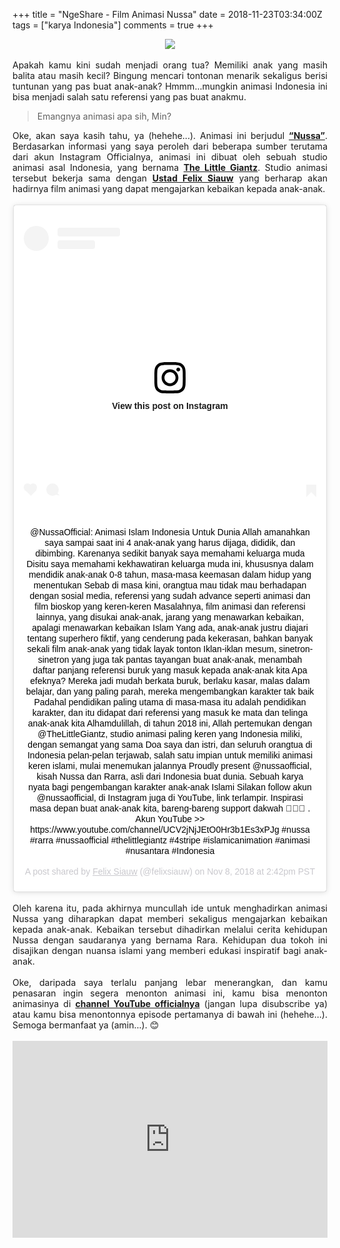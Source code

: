 +++
title = "NgeShare - Film Animasi Nussa"
date = 2018-11-23T03:34:00Z
tags = ["karya Indonesia"]
comments = true
+++

<center><img border="0" data-original-height="360" data-original-width="640" src="https://2.bp.blogspot.com/-xiblcpyoP8M/W_cSxaT8b8I/AAAAAAAAShY/TZJtthcw4wwpWH3P0QKK4KLkDjrX5poWgCLcBGAs/s1600/nussa.jpg" /></center><br /><div style="text-align: justify;">Apakah kamu kini sudah menjadi orang tua? Memiliki anak yang masih balita atau masih kecil? Bingung mencari tontonan menarik sekaligus berisi tuntunan yang pas buat anak-anak? Hmmm...mungkin animasi Indonesia ini bisa menjadi salah satu referensi yang pas buat  anakmu.<br /><blockquote>Emangnya animasi apa sih, Min?</blockquote><a name='more'></a>Oke, akan saya kasih tahu, ya (hehehe...). Animasi ini berjudul <a href="https://www.instagram.com/nussaofficial/" target="_blank"><b>“Nussa”</b></a>. Berdasarkan informasi yang saya peroleh dari beberapa sumber terutama dari akun Instagram Officialnya, animasi ini dibuat oleh sebuah studio animasi asal Indonesia, yang bernama <a href="http://www.thelittlegiantz.com/" target="_blank"><b>The Little Giantz</b></a>. Studio animasi tersebut bekerja sama dengan <a href="https://www.instagram.com/felixsiauw/" target="_blank"><b>Ustad Felix Siauw</b></a> yang berharap akan hadirnya film animasi yang dapat mengajarkan kebaikan kepada anak-anak.<br /><br /><center><blockquote class="instagram-media" data-instgrm-captioned="" data-instgrm-permalink="https://www.instagram.com/p/Bp77yHfgxLR/?utm_source=ig_embed&amp;utm_medium=loading" data-instgrm-version="12" style="background: #fff; border-radius: 3px; border: 0; box-shadow: 0 0 1px 0 rgba(0 , 0 , 0 , 0.5) , 0 1px 10px 0 rgba(0 , 0 , 0 , 0.15); margin: 1px; max-width: 540px; min-width: 326px; padding: 0; width: 99.375%;"><div style="padding: 16px;"><a href="https://www.instagram.com/p/Bp77yHfgxLR/?utm_source=ig_embed&amp;utm_medium=loading" style="background: #FFFFFF; line-height: 0; padding: 0 0; text-align: center; text-decoration: none; width: 100%;" target="_blank"> </a><br /><div style="align-items: center; display: flex; flex-direction: row;"><div style="background-color: #f4f4f4; border-radius: 50%; flex-grow: 0; height: 40px; margin-right: 14px; width: 40px;"></div><div style="display: flex; flex-direction: column; flex-grow: 1; justify-content: center;"><div style="background-color: #f4f4f4; border-radius: 4px; flex-grow: 0; height: 14px; margin-bottom: 6px; width: 100px;"></div><div style="background-color: #f4f4f4; border-radius: 4px; flex-grow: 0; height: 14px; width: 60px;"></div></div></div><div style="padding: 19% 0;"></div><div style="display: block; height: 50px; margin: 0 auto 12px; width: 50px;"><a href="https://www.instagram.com/p/Bp77yHfgxLR/?utm_source=ig_embed&amp;utm_medium=loading" style="background: #FFFFFF; line-height: 0; padding: 0 0; text-align: center; text-decoration: none; width: 100%;" target="_blank"><svg height="50px" version="1.1" viewbox="0 0 60 60" width="50px" xmlns:xlink="https://www.w3.org/1999/xlink" xmlns="https://www.w3.org/2000/svg"><g fill-rule="evenodd" fill="none" stroke-width="1" stroke="none"><g fill="#000000" transform="translate(-511.000000, -20.000000)"><g><path d="M556.869,30.41 C554.814,30.41 553.148,32.076 553.148,34.131 C553.148,36.186 554.814,37.852 556.869,37.852 C558.924,37.852 560.59,36.186 560.59,34.131 C560.59,32.076 558.924,30.41 556.869,30.41 M541,60.657 C535.114,60.657 530.342,55.887 530.342,50 C530.342,44.114 535.114,39.342 541,39.342 C546.887,39.342 551.658,44.114 551.658,50 C551.658,55.887 546.887,60.657 541,60.657 M541,33.886 C532.1,33.886 524.886,41.1 524.886,50 C524.886,58.899 532.1,66.113 541,66.113 C549.9,66.113 557.115,58.899 557.115,50 C557.115,41.1 549.9,33.886 541,33.886 M565.378,62.101 C565.244,65.022 564.756,66.606 564.346,67.663 C563.803,69.06 563.154,70.057 562.106,71.106 C561.058,72.155 560.06,72.803 558.662,73.347 C557.607,73.757 556.021,74.244 553.102,74.378 C549.944,74.521 548.997,74.552 541,74.552 C533.003,74.552 532.056,74.521 528.898,74.378 C525.979,74.244 524.393,73.757 523.338,73.347 C521.94,72.803 520.942,72.155 519.894,71.106 C518.846,70.057 518.197,69.06 517.654,67.663 C517.244,66.606 516.755,65.022 516.623,62.101 C516.479,58.943 516.448,57.996 516.448,50 C516.448,42.003 516.479,41.056 516.623,37.899 C516.755,34.978 517.244,33.391 517.654,32.338 C518.197,30.938 518.846,29.942 519.894,28.894 C520.942,27.846 521.94,27.196 523.338,26.654 C524.393,26.244 525.979,25.756 528.898,25.623 C532.057,25.479 533.004,25.448 541,25.448 C548.997,25.448 549.943,25.479 553.102,25.623 C556.021,25.756 557.607,26.244 558.662,26.654 C560.06,27.196 561.058,27.846 562.106,28.894 C563.154,29.942 563.803,30.938 564.346,32.338 C564.756,33.391 565.244,34.978 565.378,37.899 C565.522,41.056 565.552,42.003 565.552,50 C565.552,57.996 565.522,58.943 565.378,62.101 M570.82,37.631 C570.674,34.438 570.167,32.258 569.425,30.349 C568.659,28.377 567.633,26.702 565.965,25.035 C564.297,23.368 562.623,22.342 560.652,21.575 C558.743,20.834 556.562,20.326 553.369,20.18 C550.169,20.033 549.148,20 541,20 C532.853,20 531.831,20.033 528.631,20.18 C525.438,20.326 523.257,20.834 521.349,21.575 C519.376,22.342 517.703,23.368 516.035,25.035 C514.368,26.702 513.342,28.377 512.574,30.349 C511.834,32.258 511.326,34.438 511.181,37.631 C511.035,40.831 511,41.851 511,50 C511,58.147 511.035,59.17 511.181,62.369 C511.326,65.562 511.834,67.743 512.574,69.651 C513.342,71.625 514.368,73.296 516.035,74.965 C517.703,76.634 519.376,77.658 521.349,78.425 C523.257,79.167 525.438,79.673 528.631,79.82 C531.831,79.965 532.853,80.001 541,80.001 C549.148,80.001 550.169,79.965 553.369,79.82 C556.562,79.673 558.743,79.167 560.652,78.425 C562.623,77.658 564.297,76.634 565.965,74.965 C567.633,73.296 568.659,71.625 569.425,69.651 C570.167,67.743 570.674,65.562 570.82,62.369 C570.966,59.17 571,58.147 571,50 C571,41.851 570.966,40.831 570.82,37.631"></path></g></g></g></svg></a></div><div style="padding-top: 8px;"><div style="color: #3897f0; font-family: Arial,sans-serif; font-size: 14px; font-style: normal; font-weight: 550; line-height: 18px;"><a href="https://www.instagram.com/p/Bp77yHfgxLR/?utm_source=ig_embed&amp;utm_medium=loading" style="background: #FFFFFF; line-height: 0; padding: 0 0; text-align: center; text-decoration: none; width: 100%;" target="_blank">View this post on Instagram</a></div></div><div style="padding: 12.5% 0;"></div><a href="https://www.instagram.com/p/Bp77yHfgxLR/?utm_source=ig_embed&amp;utm_medium=loading" style="background: #FFFFFF; line-height: 0; padding: 0 0; text-align: center; text-decoration: none; width: 100%;" target="_blank"> <div style="align-items: center; display: flex; flex-direction: row; margin-bottom: 14px;"><div><div style="background-color: #f4f4f4; border-radius: 50%; height: 12.5px; transform: translatex(0px) translatey(7px); width: 12.5px;"></div><div style="background-color: #f4f4f4; height: 12.5px; margin-left: 2px; margin-right: 14px; transform: rotate(-45deg) translatex(3px) translatey(1px); width: 12.5px;"></div><div style="background-color: #f4f4f4; border-radius: 50%; height: 12.5px; transform: translatex(9px) translatey(-18px); width: 12.5px;"></div></div><div style="margin-left: 8px;"><div style="background-color: #f4f4f4; border-radius: 50%; flex-grow: 0; height: 20px; width: 20px;"></div><div style="border-bottom: 2px solid transparent; border-left: 6px solid #f4f4f4; border-top: 2px solid transparent; height: 0; transform: translatex(16px) translatey(-4px) rotate(30deg); width: 0;"></div></div><div style="margin-left: auto;"><div style="border-right: 8px solid transparent; border-top: 8px solid #f4f4f4; transform: translatey(16px); width: 0px;"></div><div style="background-color: #f4f4f4; height: 12px; transform: translatey(-4px); width: 16px;"></div><div style="border-left: 8px solid transparent; border-top: 8px solid #f4f4f4; height: 0; transform: translatey(-4px) translatex(8px); width: 0;"></div></div></div></a> <br /><div style="margin: 8px 0 0 0; padding: 0 4px;"><a href="https://www.instagram.com/p/Bp77yHfgxLR/?utm_source=ig_embed&amp;utm_medium=loading" style="color: black; font-family: &quot;arial&quot; , sans-serif; font-size: 14px; font-style: normal; font-weight: normal; line-height: 17px; text-decoration: none; word-wrap: break-word;" target="_blank">@NussaOfficial: Animasi Islam Indonesia Untuk Dunia Allah amanahkan saya sampai saat ini 4 anak-anak yang harus dijaga, dididik, dan dibimbing. Karenanya sedikit banyak saya memahami keluarga muda Disitu saya memahami kekhawatiran keluarga muda ini, khususnya dalam mendidik anak-anak 0-8 tahun, masa-masa keemasan dalam hidup yang menentukan Sebab di masa kini, orangtua mau tidak mau berhadapan dengan sosial media, referensi yang sudah advance seperti animasi dan film bioskop yang keren-keren Masalahnya, film animasi dan referensi lainnya, yang disukai anak-anak, jarang yang menawarkan kebaikan, apalagi menawarkan kebaikan Islam Yang ada, anak-anak justru diajari tentang superhero fiktif, yang cenderung pada kekerasan, bahkan banyak sekali film anak-anak yang tidak layak tonton Iklan-iklan mesum, sinetron-sinetron yang juga tak pantas tayangan buat anak-anak, menambah daftar panjang referensi buruk yang masuk kepada anak-anak kita Apa efeknya? Mereka jadi mudah berkata buruk, berlaku kasar, malas dalam belajar, dan yang paling parah, mereka mengembangkan karakter tak baik Padahal pendidikan paling utama di masa-masa itu adalah pendidikan karakter, dan itu didapat dari referensi yang masuk ke mata dan telinga anak-anak kita Alhamdulillah, di tahun 2018 ini, Allah pertemukan dengan @TheLittleGiantz, studio animasi paling keren yang Indonesia miliki, dengan semangat yang sama Doa saya dan istri, dan seluruh orangtua di Indonesia pelan-pelan terjawab, salah satu impian untuk memiliki animasi keren islami, mulai menemukan jalannya Proudly present @nussaofficial, kisah Nussa dan Rarra, asli dari Indonesia buat dunia. Sebuah karya nyata bagi pengembangan karakter anak-anak Islami Silakan follow akun @nussaofficial, di Instagram juga di YouTube, link terlampir. Inspirasi masa depan buat anak-anak kita, bareng-bareng support dakwah 🙂🙂🙂 . Akun YouTube &gt;&gt; https://www.youtube.com/channel/UCV2jNjJEtO0Hr3b1Es3xPJg #nussa #rarra #nussaofficial #thelittlegiantz #4stripe #islamicanimation #animasi #nusantara #Indonesia</a></div><div style="color: #c9c8cd; font-family: Arial,sans-serif; font-size: 14px; line-height: 17px; margin-bottom: 0; margin-top: 8px; overflow: hidden; padding: 8px 0 7px; text-align: center; text-overflow: ellipsis; white-space: nowrap;">A post shared by <a href="https://www.instagram.com/felixsiauw/?utm_source=ig_embed&amp;utm_medium=loading" style="color: #c9c8cd; font-family: Arial,sans-serif; font-size: 14px; font-style: normal; font-weight: normal; line-height: 17px;" target="_blank"> Felix Siauw</a> (@felixsiauw) on <time datetime="2018-11-08T22:42:00+00:00" style="font-family: Arial,sans-serif; font-size: 14px; line-height: 17px;">Nov 8, 2018 at 2:42pm PST</time></div></div></blockquote><script async="" src="//www.instagram.com/embed.js"></script> </center><br />Oleh karena itu, pada akhirnya muncullah ide untuk menghadirkan animasi Nussa yang diharapkan dapat memberi sekaligus mengajarkan kebaikan kepada anak-anak. Kebaikan tersebut dihadirkan melalui cerita kehidupan Nussa dengan saudaranya yang bernama Rara. Kehidupan dua tokoh ini disajikan dengan nuansa islami yang memberi edukasi inspiratif bagi anak-anak.</div><div style="text-align: justify;"></div><div style="text-align: justify;"><br />Oke, daripada saya terlalu panjang lebar menerangkan, dan kamu penasaran ingin segera menonton animasi ini, kamu bisa menonton animasinya di <a href="https://www.youtube.com/channel/UCuvy45n88aKmJ1TrxaeL1bg" target="_blank"><b>channel YouTube officialnya</b></a> (jangan lupa disubscribe ya) atau kamu bisa menontonnya episode pertamanya di bawah ini (hehehe...). Semoga bermanfaat ya (amin...). 😊</div><br /><iframe width="100%" height="315" src="https://www.youtube.com/embed/61doKOiYHC0" frameborder="0" allow="accelerometer; autoplay; encrypted-media; gyroscope; picture-in-picture" allowfullscreen></iframe><br /></div>
